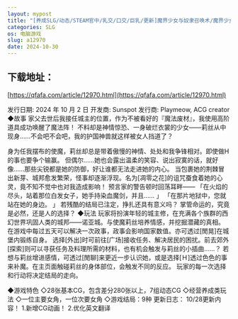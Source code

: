 ```yaml
---
layout: mypost
title: "[养成SLG/动态/STEAM官中/乳交/口交/巨乳/更新]魔界少女与奴隶召唤术/魔界少女與奴隸召喚術[Ver1028][PC/3.50G]"
categories: SLG
os: 电脑游戏
slug: a12970
date: 2024-10-30
---
```


## 下载地址：

[https://qfafa.com/article/12970.html](https://qfafa.com/article/12970.html)

发行日期:
2024 年 10 月 2 日
开发商:
Sunspot
发行商:
Playmeow, ACG creator
◆故事
家父去世后我接任城主的位置，作为不被看好的『魔法废材』，我使用高阶道具成功唤醒了魔法阵！
不料却是神情惊恐、一身破烂衣裳的少女——莉丝从中现身……不会吧不会吧，我的护国神兽就这样被女人挡道了？

身为任我摆布的使魔，莉丝却总是带着傲慢的神情、处处和我争锋相对。即使做H的事也要争个输赢。
但偶尔……她也会露出温柔的笑容、说出寂寞的话，就好像……那些尖锐都是她的防御，好让谁都无法走进她的内心。
当包裹她的荆棘冒出新芽、城邦愈发繁荣，怪事却逐渐浮现。名为\[凋零之花\]的诅咒蚕食着她的心灵，竟不知不觉中也对我造成影响！
预言家的警告顿时回荡耳畔——
「在火焰的尽头，站着那位白发女子，她手持染血魔剑，并且…… 」
「在那片地狱中，您就站在她的身边。 」
若残酷的结局已注定，挣扎还具有意义吗？
掌管命运的，究竟是必然，还是人的选择？
◆玩法
玩家将扮演年轻的城主修，在充满各个族群的西幻世界巩固人类的城邦——诺亚城。与使魔莉丝培养情感，并挖掘潜藏的真相。
在游戏中每过五天可以解决一次政事，政事会影响国家数值。亦可透过\[閒晃\]在城堡内锻练自身。
选择\[外出\]时可前往\[广场\]接收任务、解决居民的困扰。前去郊外\[探索\]则可以寻获任务及料理所需的材料，也有机会触发与莉丝的小插曲……？
若想与莉丝增进感情，可透过\[閒聊\]来更近一步认识她，或是选择\[Ｈ\]透过色色的事来补魔。在主页面触碰莉丝的身体部位，会触发不同的反应。
玩家的每一次选择和行动将决定结局的走向。

◆游戏特色
◇28张基本CG，包含差分280张以上，7组动态CG
◇经营养成类玩法
◇一位主要女角，一位次要女角
◇游戏结局：9种
更新日志：
10/28更新内容！
1.新增CG动画！
2.优化英文翻译